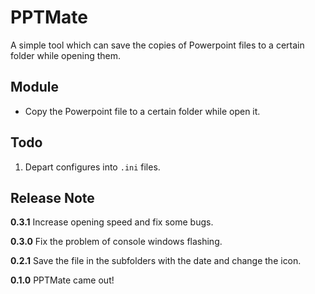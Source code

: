 # PPTMate
A simple tool which can save the copies of  Powerpoint files to a certain folder while opening them.

## Module

- Copy the Powerpoint file to a certain folder while open it.

## Todo

1. Depart configures into `.ini` files.

## Release Note

**0.3.1** Increase opening speed and fix some bugs.

**0.3.0** Fix the problem of console windows flashing.

**0.2.1** Save the file in the subfolders with the date and change the icon.

**0.1.0** PPTMate came out!
